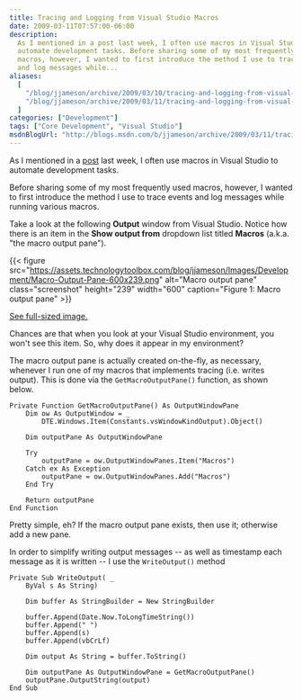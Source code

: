 ```yaml
---
title: Tracing and Logging from Visual Studio Macros
date: 2009-03-11T07:57:00-06:00
description:
  As I mentioned in a post last week, I often use macros in Visual Studio to
  automate development tasks. Before sharing some of my most frequently used
  macros, however, I wanted to first introduce the method I use to trace events
  and log messages while...
aliases:
  [
    "/blog/jjameson/archive/2009/03/10/tracing-and-logging-from-visual-studio-macros.aspx",
    "/blog/jjameson/archive/2009/03/11/tracing-and-logging-from-visual-studio-macros.aspx",
  ]
categories: ["Development"]
tags: ["Core Development", "Visual Studio"]
msdnBlogUrl: "http://blogs.msdn.com/b/jjameson/archive/2009/03/11/tracing-and-logging-from-visual-studio-macros.aspx"
---
```


As I mentioned in a
[post](/blog/jjameson/2009/03/06/large-visual-studio-solutions-by-loading-unloading-projects)
last week, I often use macros in Visual Studio to automate development tasks.

Before sharing some of my most frequently used macros, however, I wanted to
first introduce the method I use to trace events and log messages while running
various macros.

Take a look at the following **Output** window from Visual Studio. Notice how
there is an item in the **Show output from** dropdown list titled **Macros**
(a.k.a. "the macro output pane").

{{< figure
src="https://assets.technologytoolbox.com/blog/jjameson/Images/Development/Macro-Output-Pane-600x239.png"
alt="Macro output pane" class="screenshot" height="239" width="600"
caption="Figure 1: Macro output pane" >}}

[See full-sized image.](https://assets.technologytoolbox.com/blog/jjameson/Images/Development/Macro-Output-Pane-686x273.png)

Chances are that when you look at your Visual Studio environment, you won't see
this item. So, why does it appear in my environment?

The macro output pane is actually created on-the-fly, as necessary, whenever I
run one of my macros that implements tracing (i.e. writes output). This is done
via the `GetMacroOutputPane()` function, as shown below.

```VBA
Private Function GetMacroOutputPane() As OutputWindowPane
    Dim ow As OutputWindow = _
        DTE.Windows.Item(Constants.vsWindowKindOutput).Object()

    Dim outputPane As OutputWindowPane

    Try
        outputPane = ow.OutputWindowPanes.Item("Macros")
    Catch ex As Exception
        outputPane = ow.OutputWindowPanes.Add("Macros")
    End Try

    Return outputPane
End Function
```

Pretty simple, eh? If the macro output pane exists, then use it; otherwise add a
new pane.

In order to simplify writing output messages -- as well as timestamp each
message as it is written -- I use the `WriteOutput()` method

```VBA
Private Sub WriteOutput( _
    ByVal s As String)

    Dim buffer As StringBuilder = New StringBuilder

    buffer.Append(Date.Now.ToLongTimeString())
    buffer.Append(" ")
    buffer.Append(s)
    buffer.Append(vbCrLf)

    Dim output As String = buffer.ToString()

    Dim outputPane As OutputWindowPane = GetMacroOutputPane()
    outputPane.OutputString(output)
End Sub
```
